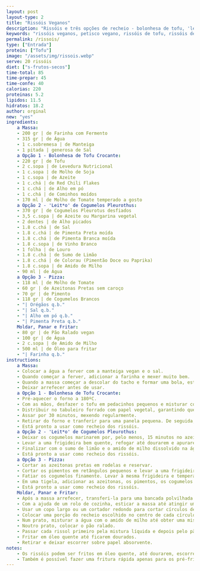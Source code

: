 ```yaml
---
layout: post
layout-type: 2
title: "Rissóis Veganos"
description: "Rissóis e três opções de recheio - bolonhesa de tofu, 'leit*o' de cogumelos pleurotus e pizza"
keywords: "rissóis veganos, petisco vegano, rissóis de tofu, rissóis de cogumelos, rissóis caseiros, receitas veganas fáceis, salgados veganos."
permalink: /rissois/
type: ["Entrada"]
protein: ["Tofu"]
image: "/assets/img/rissois.webp"
serve: 20 rissóis
diet: ["s-frutos-secos"]
time-total: 85
time-prepar: 45
time-confe: 40
calorias: 220
proteinas: 5.2
lipidos: 11.5
hidratos: 18.2
author: orginal
new: "yes"
ingredients:
    a Massa:
    - 200 gr | de Farinha com Fermento
    - 315 gr | de Água
    - 1 c.sobremesa | de Manteiga
    - 1 pitada | generosa de Sal
    a Opção 1 - Bolonhesa de Tofu Crocante: 
    - 220 gr | de Tofu
    - 2 c.sopa | de Levedura Nutricional
    - 1 c.sopa | de Molho de Soja
    - 1 c.sopa | de Azeite
    - 1 c.chá | de Red Chili Flakes
    - 1 c.chá | de Alho em pó
    - 1 c.chá | de Cominhos moídos
    - 170 ml | de Molho de Tomate temperado a gosto
    a Opção 2 - 'Leit*o' de Cogumelos Pleurothus:
    - 370 gr | de Cogumelos Pleurotus desfiados
    - 3,5 c.sopa | de Azeite ou Margarina vegetal
    - 2 dentes | de Alho picados
    - 1.8 c.chá | de Sal
    - 1.8 c.chá | de Pimenta Preta moída
    - 1.8 c.chá | de Pimenta Branca moída
    - 1.8 c.sopa | de Vinho Branco
    - 1 folha | de Louro
    - 1.8 c.chá | de Sumo de Limão
    - 1.8 c.chá | de Colorau (Pimentão Doce ou Paprika)
    - 1.8 c.sopa | de Amido de Milho
    - 90 ml | de Água
    a Opção 3 - Pizza:
    - 118 ml | de Molho de Tomate
    - 60 gr | de Azeitonas Pretas sem caroço
    - 70 gr | de Pimento
    - 118 gr | de Cogumelos Brancos
    - "| Orégãos q.b."
    - "| Sal q.b."
    - "| Alho em pó q.b."
    - "| Pimenta Preta q.b."
    Moldar, Panar e Fritar:
    - 80 gr | de Pão Ralado vegan
    - 100 gr | de Água
    - 2 c.sopa | de Amido de Milho
    - 500 ml | de Óleo para fritar
    - "| Farinha q.b."
instructions:
    a Massa:
    - Colocar a água a ferver com a manteiga vegan e o sal.
    - Quando começar a ferver, adicionar a farinha e mexer muito bem.
    - Quando a massa começar a descolar do tacho e formar uma bola, está pronta.
    - Deixar arrefecer antes de usar.
    a Opção 1 - Bolonhesa de Tofu Crocante: 
    - Pré-aquecer o forno a 180ºC.
    - Com as mãos, desfazer o tofu em pedacinhos pequenos e misturar com os temperos.
    - Distribuir no tabuleiro forrado com papel vegetal, garantindo que não fique amontoado.
    - Assar por 30 minutos, mexendo regularmente.
    - Retirar do forno e tranferir para uma panela pequena. De seguida, adicionar o molho de tomate e levar ao lume por alguns minutos até engrossar.
    - Está pronto a usar como recheio dos rissóis.
    a Opção 2 - 'Leit*o' de Cogumelos Pleurothus:
    - Deixar os cogumelos marinarem por, pelo menos, 15 minutos no azeite, vinho branco, alho, sal, pimentas branca e preta, colorau e louro.
    - Levar a uma frigideira bem quente, refogar até dourarem e apurarem os sabores.
    - Finalizar com o sumo de limão e o amido de milho dissolvido na água, mexendo até engrossar.
    - Está pronto a usar como recheio dos rissóis.
    a Opção 3 - Pizza:
    - Cortar as azeitonas pretas em rodelas e reservar.
    - Cortar os pimentos em retângulos pequenos e levar a uma frigideira com sal, alho em pó e pimenta preta. Quando estiverem cozinhados, retirar da frigideira e reservar.
    - Fatiar os cogumelos finamente. Levar à mesma frigideira e temperar com sal e pimenta preta. Deixar reduzir. Quando estiverem cozinhados, retirar da frigideira e reservar.
    - Em uma tigela, adicionar as azeitonas, os pimentos, os cogumelos e os orégãos. Ir acrescentando o molho de tomate aos poucos, misturando bem (a quantidade de molho de tomate pode variar. O ideal é encontrar um equilíbrio para que não fique muito seco, mas também não escorra ao montar os rissóis).
    - Está pronto a usar como recheio dos rissóis.
    Moldar, Panar e Fritar:
    - Após a massa arrefecer, transferi-la para uma bancada polvilhada com farinha e amassar por alguns minutos até ficar lisa e maleável.
    - Com a ajuda de um rolo de cozinha, esticar a massa até atingir uma espessura fina e uniforme.
    - Usar um copo largo ou um cortador redondo para cortar círculos de massa.
    - Colocar uma porção do recheio escolhido no centro de cada círculo, dobrar ao meio formando uma meia-lua e pressionar bem as bordas para selar. Para um acabamento perfeito, pressionar as extremidades com um garfo.
    - Num prato, misturar a água com o amido de milho até obter uma mistura homogénea.
    - Noutro prato, colocar o pão ralado.
    - Passar cada rissol primeiro pela mistura líquida e depois pelo pão ralado.
    - Fritar em óleo quente até ficarem dourados.
    - Retirar e deixar escorrer sobre papel absorvente.
notes:
    - Os rissóis podem ser fritos em óleo quente, até dourarem, escorrendo depois sobre papel absorvente. Outra opção poderá, ainda, ser pincelar os rissóis com azeite e assá-los no forno a 200°C por 20 minutos. Outra forma é serem também pincelados com azeite e cozinhados na air fryer a 180°C por 10-12 minutos, virando a meio.
    - Também é possível fazer uma fritura rápida apenas para os pré-fritar e depois congelá-los. Quando quiser consumi-los, pode finalizá-los fritando até dourar ou aquecendo no forno/air fryer. Congelados, duram até 3 meses.
---
```


